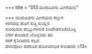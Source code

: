 +++
title = "013 ಮುರುಹಿದನು ಮೀಸೆಯನು"

+++
ಮುರುಹಿದನು ಮೀಸೆಯನು ಕಣ್ಣುಗ  
ಳರಳಿದವು ಹೊಗೆ ಸುತ್ತಿ ಸುಯ್ಲಲಿ  
ಸುರಿದುದುರಿ ಹುಬ್ಬುಗಳನುರೆ ಬಿಗಿದೌಡನೊಡೆಯೊತ್ತಿ  
ಬೆರಳ ತುದಿಯಲಿ ಬೊಬ್ಬಿರಿದು ಹರಿ  
ಶರಕೆ ಕೈನೀಡಿದನು ಕಲ್ಪದ  
ಹರನವೊಲು ಹರರೂಪ ಹೊಂಗಿದನಧಿಕ ರೋಷದಲಿ    ॥13॥